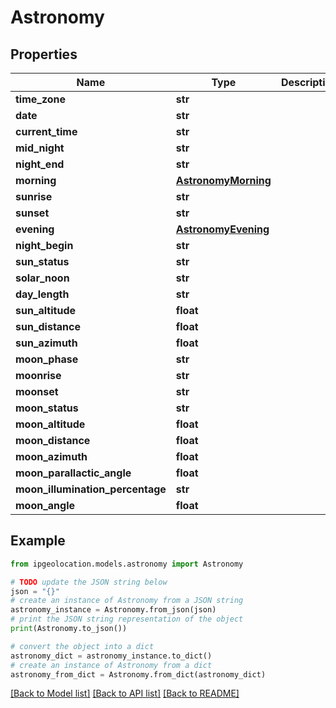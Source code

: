 # Astronomy


## Properties

Name | Type | Description | Notes
------------ | ------------- | ------------- | -------------
**time_zone** | **str** |  | [optional] 
**date**  | **str** |  | [optional] 
**current_time** | **str** |  | [optional] 
**mid_night** | **str** |  | [optional] 
**night_end** | **str** |  | [optional] 
**morning** | [**AstronomyMorning**](AstronomyMorning.md) |  | [optional] 
**sunrise** | **str** |  | [optional] 
**sunset** | **str** |  | [optional] 
**evening** | [**AstronomyEvening**](AstronomyEvening.md) |  | [optional] 
**night_begin** | **str** |  | [optional] 
**sun_status** | **str** |  | [optional] 
**solar_noon** | **str** |  | [optional] 
**day_length** | **str** |  | [optional] 
**sun_altitude** | **float** |  | [optional] 
**sun_distance** | **float** |  | [optional] 
**sun_azimuth** | **float** |  | [optional] 
**moon_phase** | **str** |  | [optional] 
**moonrise** | **str** |  | [optional] 
**moonset** | **str** |  | [optional] 
**moon_status** | **str** |  | [optional] 
**moon_altitude** | **float** |  | [optional] 
**moon_distance** | **float** |  | [optional] 
**moon_azimuth** | **float** |  | [optional] 
**moon_parallactic_angle** | **float** |  | [optional] 
**moon_illumination_percentage** | **str** |  | [optional] 
**moon_angle** | **float** |  | [optional] 

## Example

```python
from ipgeolocation.models.astronomy import Astronomy

# TODO update the JSON string below
json = "{}"
# create an instance of Astronomy from a JSON string
astronomy_instance = Astronomy.from_json(json)
# print the JSON string representation of the object
print(Astronomy.to_json())

# convert the object into a dict
astronomy_dict = astronomy_instance.to_dict()
# create an instance of Astronomy from a dict
astronomy_from_dict = Astronomy.from_dict(astronomy_dict)
```
[[Back to Model list]](../README.md#documentation-for-models) [[Back to API list]](../README.md#documentation-for-api-endpoints) [[Back to README]](../README.md)


